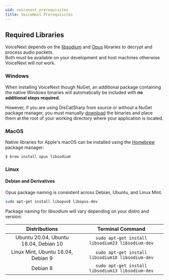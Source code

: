 ```yaml
---
uid: voicenext_prerequisites
title: VoiceNext Prerequisites
---
```


## Required Libraries
VoiceNext depends on the [libsodium](https://github.com/jedisct1/libsodium) and [Opus](https://opus-codec.org/) libraries to decrypt and process audio packets.<br/>
Both *must* be available on your development and host machines otherwise VoiceNext will *not* work.


### Windows
When installing VoiceNext though NuGet, an additional package containing the native Windows binaries  will automatically be included with **no additional steps required**.

However, if you are using DisCatSharp from source or without a NuGet package manager, you must manually [download](xref:natives) the binaries and place them at the root of your working directory where your application is located.

### MacOS
Native libraries for Apple's macOS can be installed using the [Homebrew](https://brew.sh) package manager:
```console 
$ brew install opus libsodium
```

### Linux


#### Debian and Derivatives 
Opus package naming is consistent across Debian, Ubuntu, and Linux Mint.
```bash 
sudo apt-get install libopus0 libopus-dev
```

Package naming for *libsodium* will vary depending on your distro and version:

Distributions|Terminal Command
:---:|:---:
Ubuntu 20.04, Ubuntu 18.04, Debian 10|`sudo apt-get install libsodium23 libsodium-dev`
Linux Mint, Ubuntu 16.04, Debian 9 |`sudo apt-get install libsodium18 libsodium-dev`
Debian 8|`sudo apt-get install libsodium13 libsodium-dev`